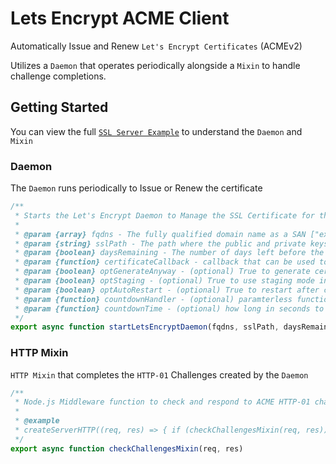 # Lets Encrypt ACME Client

Automatically Issue and Renew `Let's Encrypt Certificates` (ACMEv2)

Utilizes a `Daemon` that operates periodically alongside a `Mixin` to handle challenge completions.

## Getting Started

You can view the full [`SSL Server Example`](https://github.com/FirstTimeEZ/server-ssl) to understand the `Daemon` and `Mixin`

### Daemon

The `Daemon` runs periodically to Issue or Renew the certificate

```javascript
/**
 * Starts the Let's Encrypt Daemon to Manage the SSL Certificate for the Server
 *
 * @param {array} fqdns - The fully qualified domain name as a SAN ["example.com","www.example.com"]
 * @param {string} sslPath - The path where the public and private keys will be stored/loaded from.
 * @param {boolean} daysRemaining - The number of days left before the certificate expires; remember to reset this in the certificateCallback (currently to 89)
 * @param {function} certificateCallback - callback that can be used to update the certificates if auto restart is disabled
 * @param {boolean} optGenerateAnyway - (optional) True to generate certificates before the 60 days has passed
 * @param {boolean} optStaging - (optional) True to use staging mode instead of production
 * @param {boolean} optAutoRestart - (optional) True to restart after certificates are generated, You don't need to do this but you might want to
 * @param {function} countdownHandler - (optional) paramterless function that will fire every second during the restart count down
 * @param {function} countdownTime - (optional) how long in seconds to countdown before restarting, default 30 seconds
 */
export async function startLetsEncryptDaemon(fqdns, sslPath, daysRemaining, certificateCallback, optGenerateAnyway, optStaging, optAutoRestart, countdownHandler, countdownTime)
```

### HTTP Mixin

`HTTP Mixin` that completes the `HTTP-01` Challenges created by the `Daemon`

```javascript
/**
 * Node.js Middleware function to check and respond to ACME HTTP-01 challenges inside the HTTP Server.
 *
 * @example
 * createServerHTTP((req, res) => { if (checkChallengesMixin(req, res)) { return; } }).listen(80);
 */
export async function checkChallengesMixin(req, res)
```